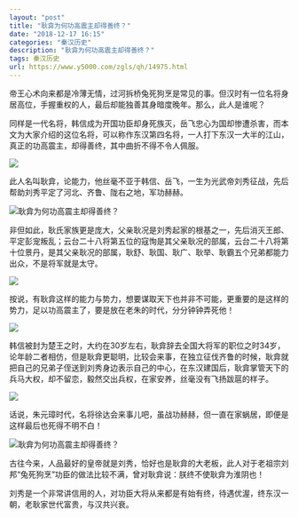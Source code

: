 ```yaml
---
layout: "post"
title: "耿弇为何功高震主却得善终？"
date: "2018-12-17 16:15"
categories: "秦汉历史"
description: "耿弇为何功高震主却得善终？"
tags: 秦汉历史
url: https://www.y5000.com/zgls/qh/14975.html
---
```






帝王心术向来都是冷薄无情，过河拆桥兔死狗烹是常见的事。但汉时有一位名将身居高位，手握重权的人，最后却能独善其身暗度晚年。那么，此人是谁呢？

同样是一代名将，韩信成为开国功臣却身死族灭，岳飞忠心为国却惨遭杀害，而本文为大家介绍的这位名将，可以称作东汉第四名将，一人打下东汉一大半的江山，真正的功高震主，却得善终，其中曲折不得不令人佩服。

![](https://img.y5000.com/uploads/allimg/170224/160F11504-0.jpg)

此人名叫耿弇，论能力，他丝毫不亚于韩信、岳飞，一生为光武帝刘秀征战，先后帮助刘秀平定了河北、齐鲁、陇右之地，军功赫赫。

![耿弇为何功高震主却得善终？](/uploads/allimg/170224/6-1F22415563b48.JPG)

非但如此，耿氏家族更是庞大，父亲耿况是刘秀起家的根基之一，先后消灭王郎、平定彭宠叛乱；云台二十八将第五位的寇恂是其父亲耿况的部属，云台二十八将第十位景丹，是其父亲耿况的部属，耿舒、耿国、耿广、耿举、耿霸五个兄弟都能力出众，不是将军就是太守。

![](https://img.y5000.com/uploads/allimg/170224/160F1E57-1.jpg)

按说，有耿弇这样的能力与势力，想要谋取天下也并非不可能，更重要的是这样的势力，足以功高震主了，要是放在老朱的时代，分分钟钟弄死他！

![](https://img.y5000.com/uploads/allimg/170224/160F14L1-2.jpg)

韩信被封为楚王之时，大约在30岁左右，耿弇辞去全国大将军的职位之时34岁，论年龄二者相仿，但是耿弇更聪明，比较会来事，在独立征伐齐鲁的时候，耿弇就把自己的兄弟子侄送到刘秀身边表示自己的中心，在东汉建国后，耿弇掌管天下的兵马大权，却不留恋，毅然交出兵权，在家安养，丝毫没有飞扬跋扈的样子。

![](https://img.y5000.com/uploads/allimg/170224/160F1E32-3.jpg)

话说，朱元璋时代，名将徐达会来事儿吧，虽战功赫赫，但一直在家蜗居，即便是这样最后也死得不明不白！

![耿弇为何功高震主却得善终？](/uploads/allimg/170224/6-1F224155Q9449.JPG)

古往今来，人品最好的皇帝就是刘秀，恰好也是耿弇的大老板，此人对于老祖宗刘邦“兔死狗烹”功臣的做法比较不满，曾对耿弇说：朕终不使耿弇为淮阴也！

刘秀是一个非常讲信用的人，对功臣大将从来都是有始有终，待遇优渥，终东汉一朝，老耿家世代富贵，与汉共兴衰。
